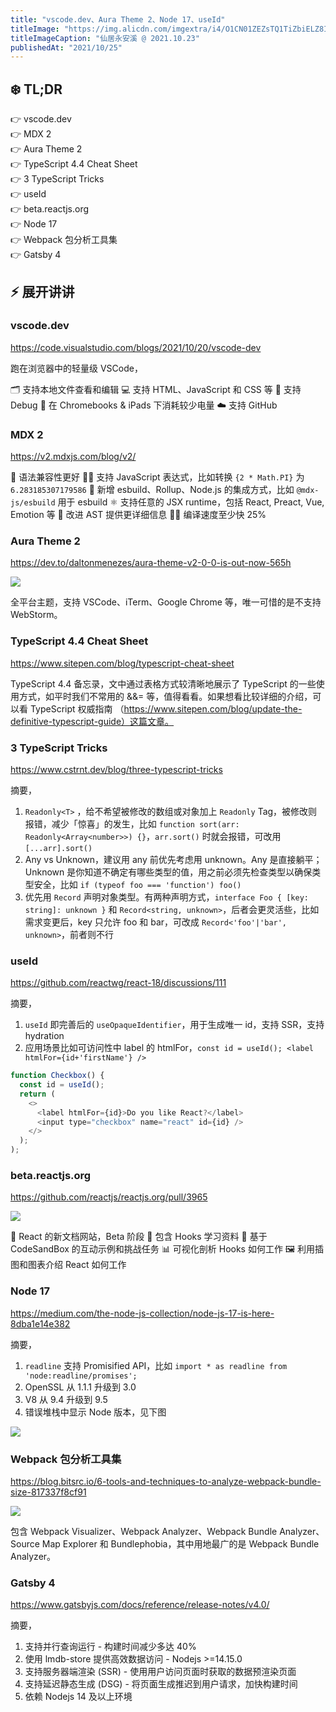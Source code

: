 ```yaml
---
title: "vscode.dev、Aura Theme 2、Node 17、useId"
titleImage: "https://img.alicdn.com/imgextra/i4/O1CN01ZEZsTQ1TiZbiELZ8I_!!6000000002416-0-tps-4032-3024.jpg"
titleImageCaption: "仙居永安溪 @ 2021.10.23"
publishedAt: "2021/10/25"
---
```


## ❄️ TL;DR

👉 vscode.dev<br />
👉 MDX 2<br />
👉 Aura Theme 2<br />
👉 TypeScript 4.4 Cheat Sheet<br />
👉 3 TypeScript Tricks<br />
👉 useId<br />
👉 beta.reactjs.org<br />
👉 Node 17<br />
👉 Webpack 包分析工具集<br />
👉 Gatsby 4<br />

## ⚡ 展开讲讲

### vscode.dev
https://code.visualstudio.com/blogs/2021/10/20/vscode-dev

跑在浏览器中的轻量级 VSCode，

🗂 支持本地文件查看和编辑
💻 支持 HTML、JavaScript 和 CSS  等
🐞 支持 Debug
🔋 在 Chromebooks & iPads 下消耗较少电量
☁️ 支持 GitHub

### MDX 2
https://v2.mdxjs.com/blog/v2/

📝 语法兼容性更好
🧑‍💻 支持 JavaScript 表达式，比如转换 `{2 * Math.PI}` 为 `6.283185307179586`
🔌 新增 esbuild、Rollup、Node.js 的集成方式，比如 `@mdx-js/esbuild` 用于 esbuild
⚛️ 支持任意的 JSX runtime，包括 React, Preact, Vue, Emotion 等
🌳 改进 AST 提供更详细信息
🏃‍♀️ 编译速度至少快 25%

### Aura Theme 2
https://dev.to/daltonmenezes/aura-theme-v2-0-0-is-out-now-565h

![](https://img.alicdn.com/imgextra/i3/O1CN01ebaAgb1XLS4n6RRlB_!!6000000002907-2-tps-2784-1660.png)

全平台主题，支持 VSCode、iTerm、Google Chrome 等，唯一可惜的是不支持 WebStorm。

### TypeScript 4.4 Cheat Sheet
https://www.sitepen.com/blog/typescript-cheat-sheet

TypeScript 4.4 备忘录，文中通过表格方式较清晰地展示了 TypeScript 的一些使用方式，如平时我们不常用的 &&= 等，值得看看。如果想看比较详细的介绍，可以看 TypeScript 权威指南 （https://www.sitepen.com/blog/update-the-definitive-typescript-guide）这篇文章。

### 3 TypeScript Tricks
https://www.cstrnt.dev/blog/three-typescript-tricks

摘要，

1. `Readonly<T>` ，给不希望被修改的数组或对象加上 `Readonly` Tag，被修改则报错，减少「惊喜」的发生，比如 `function sort(arr: Readonly<Array<number>>) {}`，`arr.sort()` 时就会报错，可改用 `[...arr].sort()`
2. Any vs Unknown，建议用 any 前优先考虑用 unknown。Any 是直接躺平；Unknown 是你知道不确定有哪些类型的值，用之前必须先检查类型以确保类型安全，比如 `if (typeof foo === 'function') foo()`
3. 优先用 `Record` 声明对象类型。有两种声明方式，`interface Foo { [key: string]: unknown }` 和 `Record<string, unknown>`，后者会更灵活些，比如需求变更后，key 只允许 foo 和 bar，可改成 `Record<'foo'|'bar', unknown>`，前者则不行

### useId
https://github.com/reactwg/react-18/discussions/111

摘要，

1. `useId` 即完善后的 `useOpaqueIdentifier`，用于生成唯一 id，支持 SSR，支持 hydration
2. 应用场景比如可访问性中 label 的 htmlFor，`const id = useId(); <label htmlFor={id+'firstName'} />`

```javascript
function Checkbox() {
  const id = useId();
  return (
    <>
      <label htmlFor={id}>Do you like React?</label>
      <input type="checkbox" name="react" id={id} />
    </>
  );
);
```

### beta.reactjs.org
https://github.com/reactjs/reactjs.org/pull/3965

![](https://img.alicdn.com/imgextra/i3/O1CN01apDQGM24ze9iwNdMp_!!6000000007462-2-tps-1544-812.png)

🌵 React 的新文档网站，Beta 阶段
📙 包含 Hooks 学习资料
💬 基于 CodeSandBox 的互动示例和挑战任务
📊 可视化剖析 Hooks 如何工作
🖼 利用插图和图表介绍 React 如何工作

### Node 17
https://medium.com/the-node-js-collection/node-js-17-is-here-8dba1e14e382

摘要，

1. `readline` 支持 Promisified API，比如 `import * as readline from 'node:readline/promises';`
2. OpenSSL 从 1.1.1 升级到 3.0
3. V8 从 9.4 升级到 9.5
4. 错误堆栈中显示 Node 版本，见下图

![](https://img.alicdn.com/imgextra/i1/O1CN0161em1d284Av5dr2Xy_!!6000000007878-2-tps-800-260.png)

### Webpack 包分析工具集
https://blog.bitsrc.io/6-tools-and-techniques-to-analyze-webpack-bundle-size-817337f8cf91

![](https://img.alicdn.com/imgextra/i3/O1CN01QJLH3S24HDjnt33fi_!!6000000007365-1-tps-1632-892.gif)

包含 Webpack Visualizer、Webpack Analyzer、Webpack Bundle Analyzer、Source Map Explorer 和 Bundlephobia，其中用地最广的是 Webpack Bundle Analyzer。

### Gatsby 4
https://www.gatsbyjs.com/docs/reference/release-notes/v4.0/

摘要，

1. 支持并行查询运行 - 构建时间减少多达 40% 
2. 使用 lmdb-store 提供高效数据访问 - Nodejs >=14.15.0
3. 支持服务器端渲染 (SSR) - 使用用户访问页面时获取的数据预渲染页面
4. 支持延迟静态生成 (DSG) - 将页面生成推迟到用户请求，加快构建时间
5. 依赖 Nodejs 14 及以上环境

